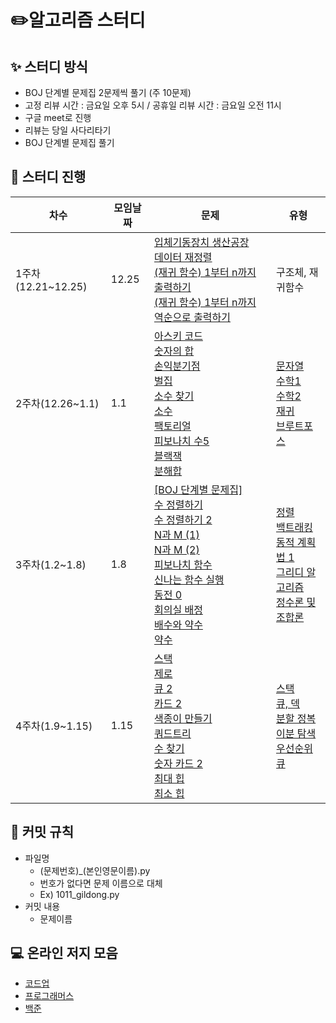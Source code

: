 # ✏️알고리즘 스터디

## ✨ 스터디 방식

* BOJ 단계별 문제집 2문제씩 풀기 (주 10문제)
* 고정 리뷰 시간 : 금요일 오후 5시 / 공휴일 리뷰 시간 : 금요일 오전 11시
* 구글 meet로 진행
* 리뷰는 당일 사다리타기
* BOJ 단계별 문제집 풀기

## 📅 스터디 진행

| 차수               | 모임날짜 | 문제                                                         | 유형     |
| ------------------ | -------- | ------------------------------------------------------------ | -------- |
| 1주차(12.21~12.25) | 12.25    | [입체기동장치 생산공장](https://codeup.kr/problem.php?id=1805)<br />[데이터 재정렬](https://codeup.kr/problem.php?id=3004)<br> [(재귀 함수) 1부터 n까지 출력하기](https://codeup.kr/problem.php?id=1901)<br />[(재귀 함수) 1부터 n까지 역순으로 출력하기](https://codeup.kr/problem.php?id=1902) | 구조체, 재귀함수   |
| 2주차(12.26~1.1)   | 1.1      | [ 아스키 코드](https://www.acmicpc.net/problem/11654)<br> [숫자의 합](https://www.acmicpc.net/problem/11720)<br> [ 손익분기점](https://www.acmicpc.net/problem/1712)<br> [벌집](https://www.acmicpc.net/problem/2292)<br>[ 소수 찾기](https://www.acmicpc.net/problem/1978)<br> [소수](https://www.acmicpc.net/problem/2581)<br>[ 팩토리얼](https://www.acmicpc.net/problem/10872)<br> [피보나치 수5](https://www.acmicpc.net/problem/10870)<br>[블랙잭](https://www.acmicpc.net/problem/2798)<br> [분해합](https://www.acmicpc.net/problem/2231)<br>                                                        | [문자열](https://www.acmicpc.net/step/7)<br> [수학1](https://www.acmicpc.net/step/8)<br> [수학2](https://www.acmicpc.net/step/10)<br> [재귀](https://www.acmicpc.net/step/19)<br> [브루트포스](https://www.acmicpc.net/step/22)<br>     |
| 3주차(1.2~1.8)   | 1.8      | [[BOJ 단계별 문제집]](https://www.acmicpc.net/step)<br> [ 수 정렬하기](https://www.acmicpc.net/problem/2750)<br> [수 정렬하기 2](https://www.acmicpc.net/problem/2751)<br> [ N과 M (1)](https://www.acmicpc.net/problem/15649)<br> [N과 M (2)](https://www.acmicpc.net/problem/15650)<br>[ 피보나치 함수](https://www.acmicpc.net/problem/1003)<br> [신나는 함수 실행](https://www.acmicpc.net/problem/9184)<br>[ 동전 0](https://www.acmicpc.net/problem/11047)<br> [회의실 배정](https://www.acmicpc.net/problem/1931)<br>[배수와 약수](https://www.acmicpc.net/problem/5086)<br> [약수](https://www.acmicpc.net/problem/1037)<br>                                                        | [정렬](https://www.acmicpc.net/step/9)<br> [백트래킹](https://www.acmicpc.net/step34)<br>[동적 계획법 1](https://www.acmicpc.net/step/16) <br>[그리디 알고리즘](https://www.acmicpc.net/step/33)<br>[정수론 및 조합론](https://www.acmicpc.net/step/18)     |
| 4주차(1.9~1.15)   | 1.15      |  [ 스택](https://www.acmicpc.net/problem/10828)<br> [제로](https://www.acmicpc.net/problem/10773)<br> [ 큐 2](https://www.acmicpc.net/problem/18258)<br> [카드 2](https://www.acmicpc.net/problem/2164)<br>[ 색종이 만들기](https://www.acmicpc.net/problem/2630)<br> [쿼드트리](https://www.acmicpc.net/problem/1992)<br>[ 수 찾기](https://www.acmicpc.net/problem/1920)<br> [숫자 카드 2](https://www.acmicpc.net/problem/10816)<br>[최대 힙](https://www.acmicpc.net/problem/11279)<br> [최소 힙](https://www.acmicpc.net/problem/1927)<br>                                                        |  [스택](https://www.acmicpc.net/step/11)<br> [큐, 덱](https://www.acmicpc.net/step12)<br>[분할 정복](https://www.acmicpc.net/step/20) <br>[이분 탐색](https://www.acmicpc.net/step/29)<br>[우선순위 큐](https://www.acmicpc.net/step/13)<br>     |



## 🙋 커밋 규칙

* 파일명
  * (문제번호)_(본인영문이름).py
  * 번호가 없다면 문제 이름으로 대체
  * Ex) 1011_gildong.py
* 커밋 내용
  * 문제이름

## **💻** 온라인 저지 모음

* [코드업](https://codeup.kr/index.php)
* [프로그래머스](https://programmers.co.kr/)
* [백준](https://www.acmicpc.net/)

